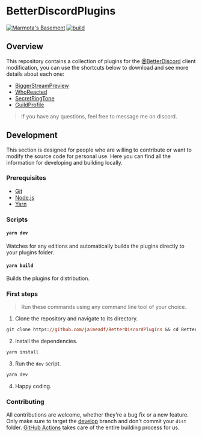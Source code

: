 # BetterDiscordPlugins
[![Marmota's Basement](https://discordapp.com/api/guilds/514185816315265068/widget.png)](https://discord.gg/z6Yx9A8VDR)
[![build](https://github.com/jaimeadf/BetterDiscordPlugins/actions/workflows/build.yml/badge.svg)](https://github.com/jaimeadf/BetterDiscordPlugins/actions/workflows/build.yml)

## Overview

This repository contains a collection of plugins for the [@BetterDiscord](https://github.com/BetterDiscord) client modification, you can use the shortcuts below to download and see more details about each one:
- [BiggerStreamPreview](/src/BiggerStreamPreview)
- [WhoReacted](/src/WhoReacted)
- [SecretRingTone](/src/SecretRingTone)
- [GuildProfile](/src/GuildProfile)

> If you have any questions, feel free to message me on discord.

## Development

This section is designed for people who are willing to contribute or want to modify the source code for personal use. Here you can find all the information for developing and building locally.

### Prerequisites

- [Git](https://git-scm.com)
- [Node.js](https://nodejs.org)
- [Yarn](https://yarnpkg.com/)

### Scripts

#### `yarn dev`

Watches for any editions and automatically builds the plugins directly to your plugins folder.

#### `yarn build`

Builds the plugins for distribution.

### First steps

> Run these commands using any command line tool of your choice.

1. Clone the repository and navigate to its directory.
```ps
git clone https://github.com/jaimeadf/BetterDiscordPlugins && cd BetterDiscordPlugins
```

2. Install the dependencies.
```ps
yarn install
```

3. Run the `dev` script.
```ps
yarn dev
```

4. Happy coding.

### Contributing

All contributions are welcome, whether they're a bug fix or a new feature. Only make sure to target the [develop](https://github.com/jaimeadf/BetterDiscordPlugins/tree/develop) branch and don't commit your `dist` folder. [GitHub Actions](https://github.com/features/actions) takes care of the entire building process for us.
